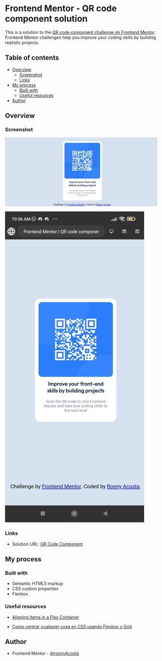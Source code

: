 # Frontend Mentor - QR code component solution

This is a solution to the [QR code component challenge on Frontend Mentor](https://www.frontendmentor.io/challenges/qr-code-component-iux_sIO_H). Frontend Mentor challenges help you improve your coding skills by building realistic projects. 

## Table of contents

- [Overview](#overview)
  - [Screenshot](#screenshot)
  - [Links](#links)
- [My process](#my-process)
  - [Built with](#built-with)
  - [Useful resources](#useful-resources)
- [Author](#author)


## Overview

### Screenshot

![](./screenshot.jpg)

![](./mobilescreenshot.jpeg)

### Links

- Solution URL: [QR Code Component](https://github.com/ronnyAcosta/qr-code-component.git)


## My process

### Built with

- Semantic HTML5 markup
- CSS custom properties
- Flexbox


### Useful resources

- [Aligning Items in a Flex Container](https://developer.mozilla.org/en/docs/Web/CSS/CSS_Flexible_Box_Layout/Aligning_Items_in_a_Flex_Container)

- [Como centrar cualquier cosa en CSS usando Flexbox y Grid](https://www.freecodecamp.org/espanol/news/como-centrar-cualquier-cosa-en-css-usando-flexbox-y-grid/) 


## Author

- Frontend Mentor - [@ronnyAcosta](https://www.frontendmentor.io/profile/ronnyAcosta)

